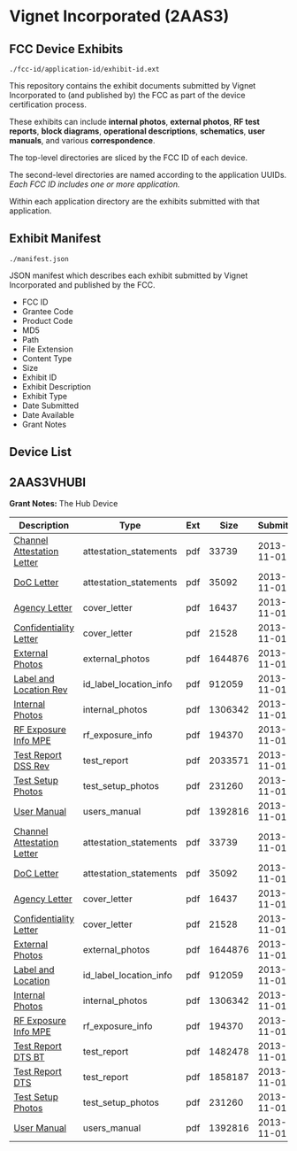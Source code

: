 # Vignet Incorporated (2AAS3)
## FCC Device Exhibits

```
./fcc-id/application-id/exhibit-id.ext
```

This repository contains the exhibit documents submitted by Vignet Incorporated to (and published by) the FCC as part of the device certification process.

These exhibits can include **internal photos**, **external photos**, **RF test reports**, **block diagrams**, **operational descriptions**, **schematics**, **user manuals**, and various **correspondence**.

The top-level directories are sliced by the FCC ID of each device.

The second-level directories are named according to the application UUIDs. *Each FCC ID includes one or more application.*

Within each application directory are the exhibits submitted with that application. 

## Exhibit Manifest

```
./manifest.json
```

JSON manifest which describes each exhibit submitted by Vignet Incorporated and published by the FCC.

- FCC ID
- Grantee Code
- Product Code
- MD5
- Path
- File Extension
- Content Type
- Size
- Exhibit ID
- Exhibit Description
- Exhibit Type
- Date Submitted
- Date Available
- Grant Notes

## Device List
## 2AAS3VHUBI
**Grant Notes:** The Hub Device

| Description | Type | Ext | Size | Submitted | Available |
| ----------- | ---- | --- | ---- | --------- | --------- |
| [Channel Attestation Letter](2AAS3VHUBI/26f3bcc889ccfab35f2b3d320932d570/2108691.pdf) | attestation_statements | pdf | 33739 | 2013-11-01 | 2013-11-02 |
| [DoC Letter](2AAS3VHUBI/26f3bcc889ccfab35f2b3d320932d570/2108692.pdf) | attestation_statements | pdf | 35092 | 2013-11-01 | 2013-11-02 |
| [Agency Letter](2AAS3VHUBI/26f3bcc889ccfab35f2b3d320932d570/2108689.pdf) | cover_letter | pdf | 16437 | 2013-11-01 | 2013-11-02 |
| [Confidentiality Letter](2AAS3VHUBI/26f3bcc889ccfab35f2b3d320932d570/2108690.pdf) | cover_letter | pdf | 21528 | 2013-11-01 | 2013-11-02 |
| [External Photos](2AAS3VHUBI/26f3bcc889ccfab35f2b3d320932d570/2108694.pdf) | external_photos | pdf | 1644876 | 2013-11-01 | 2013-11-02 |
| [Label and Location Rev](2AAS3VHUBI/26f3bcc889ccfab35f2b3d320932d570/2108716.pdf) | id_label_location_info | pdf | 912059 | 2013-11-01 | 2013-11-02 |
| [Internal Photos](2AAS3VHUBI/26f3bcc889ccfab35f2b3d320932d570/2108695.pdf) | internal_photos | pdf | 1306342 | 2013-11-01 | 2013-11-02 |
| [RF Exposure Info MPE](2AAS3VHUBI/26f3bcc889ccfab35f2b3d320932d570/2108698.pdf) | rf_exposure_info | pdf | 194370 | 2013-11-01 | 2013-11-02 |
| [Test Report DSS Rev](2AAS3VHUBI/26f3bcc889ccfab35f2b3d320932d570/2108784.pdf) | test_report | pdf | 2033571 | 2013-11-01 | 2013-11-02 |
| [Test Setup Photos](2AAS3VHUBI/26f3bcc889ccfab35f2b3d320932d570/2108701.pdf) | test_setup_photos | pdf | 231260 | 2013-11-01 | 2013-11-02 |
| [User Manual](2AAS3VHUBI/26f3bcc889ccfab35f2b3d320932d570/2108702.pdf) | users_manual | pdf | 1392816 | 2013-11-01 | 2013-11-02 |
| [Channel Attestation Letter](2AAS3VHUBI/be7e62b35f207fda6aef83aa75538235/2108691.pdf) | attestation_statements | pdf | 33739 | 2013-11-01 | 2013-11-02 |
| [DoC Letter](2AAS3VHUBI/be7e62b35f207fda6aef83aa75538235/2108692.pdf) | attestation_statements | pdf | 35092 | 2013-11-01 | 2013-11-02 |
| [Agency Letter](2AAS3VHUBI/be7e62b35f207fda6aef83aa75538235/2108689.pdf) | cover_letter | pdf | 16437 | 2013-11-01 | 2013-11-02 |
| [Confidentiality Letter](2AAS3VHUBI/be7e62b35f207fda6aef83aa75538235/2108690.pdf) | cover_letter | pdf | 21528 | 2013-11-01 | 2013-11-02 |
| [External Photos](2AAS3VHUBI/be7e62b35f207fda6aef83aa75538235/2108694.pdf) | external_photos | pdf | 1644876 | 2013-11-01 | 2013-11-02 |
| [Label and Location](2AAS3VHUBI/be7e62b35f207fda6aef83aa75538235/2108716.pdf) | id_label_location_info | pdf | 912059 | 2013-11-01 | 2013-11-02 |
| [Internal Photos](2AAS3VHUBI/be7e62b35f207fda6aef83aa75538235/2108695.pdf) | internal_photos | pdf | 1306342 | 2013-11-01 | 2013-11-02 |
| [RF Exposure Info MPE](2AAS3VHUBI/be7e62b35f207fda6aef83aa75538235/2108698.pdf) | rf_exposure_info | pdf | 194370 | 2013-11-01 | 2013-11-02 |
| [Test Report DTS BT](2AAS3VHUBI/be7e62b35f207fda6aef83aa75538235/2108765.pdf) | test_report | pdf | 1482478 | 2013-11-01 | 2013-11-02 |
| [Test Report DTS](2AAS3VHUBI/be7e62b35f207fda6aef83aa75538235/2108766.pdf) | test_report | pdf | 1858187 | 2013-11-01 | 2013-11-02 |
| [Test Setup Photos](2AAS3VHUBI/be7e62b35f207fda6aef83aa75538235/2108701.pdf) | test_setup_photos | pdf | 231260 | 2013-11-01 | 2013-11-02 |
| [User Manual](2AAS3VHUBI/be7e62b35f207fda6aef83aa75538235/2108702.pdf) | users_manual | pdf | 1392816 | 2013-11-01 | 2013-11-02 |
